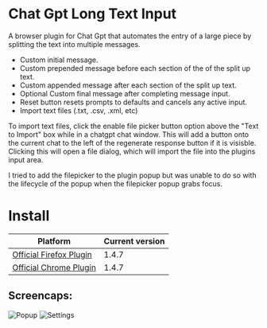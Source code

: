 # Chat Gpt Long Text Input
A browser plugin for Chat Gpt that automates the entry of a large piece by splitting the text into multiple messages.


- Custom initial message.
- Custom prepended message before each section of the of the split up text.
- Custom appended message after each section of the split up text.
- Optional Custom final message after completing message input.
- Reset button resets prompts to defaults and cancels any active input.
- Import text files (.txt, .csv, .xml, etc)

To import text files, click the enable file picker button option above the "Text to Import" box while in a chatgpt chat window. This will add a button onto the current chat to the left of the regenerate response button if it is visisble. Clicking this will open a file dialog, which will import the file into the plugins input area.

I tried to add the filepicker to the plugin popup but was unable to do so with the lifecycle of the popup when the filepicker popup grabs focus. 

# Install

|Platform|Current version|
|------------------|-----|
|[Official Firefox Plugin](https://addons.mozilla.org/en-US/firefox/addon/chat-gpt-long-text-input/)| 1.4.7 |
|[Official Chrome Plugin](https://chrome.google.com/webstore/detail/chat-gpt-long-text-input/hbomibpicdjokaedngbojejahflkippj)|1.4.7 |


## Screencaps:
![Popup](https://raw.githubusercontent.com/NicoleFaye/Chat-Gpt-Long-Text-Input/Firefox-Main/screencaps/mainPage.png)
![Settings](https://raw.githubusercontent.com/NicoleFaye/Chat-Gpt-Long-Text-Input/Firefox-Main/screencaps/settingsPage.png)

